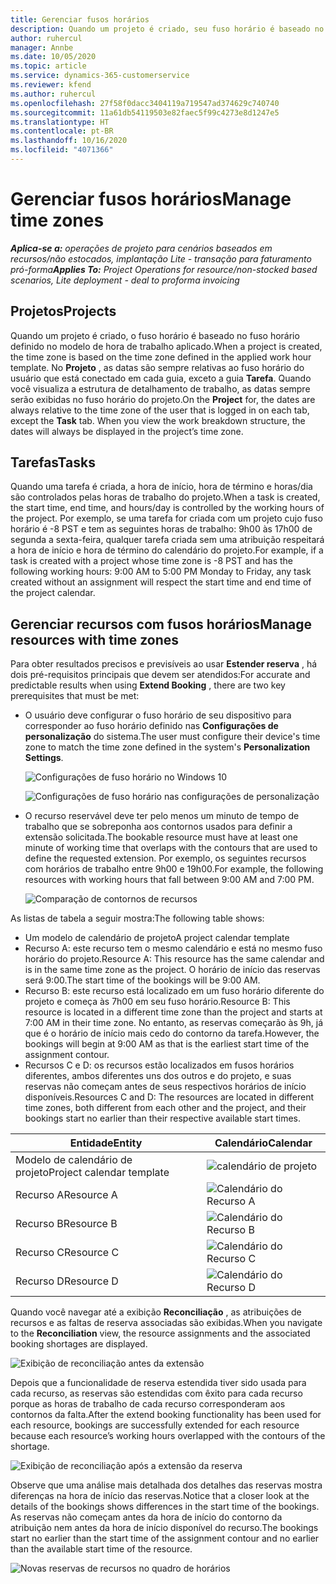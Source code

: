 ```yaml
---
title: Gerenciar fusos horários
description: Quando um projeto é criado, seu fuso horário é baseado no fuso horário definido no modelo de hora de trabalho aplicado.
author: ruhercul
manager: Annbe
ms.date: 10/05/2020
ms.topic: article
ms.service: dynamics-365-customerservice
ms.reviewer: kfend
ms.author: ruhercul
ms.openlocfilehash: 27f58f0dacc3404119a719547ad374629c740740
ms.sourcegitcommit: 11a61db54119503e82faec5f99c4273e8d1247e5
ms.translationtype: HT
ms.contentlocale: pt-BR
ms.lasthandoff: 10/16/2020
ms.locfileid: "4071366"
---
```

# <a name="manage-time-zones"></a><span data-ttu-id="127bb-103">Gerenciar fusos horários</span><span class="sxs-lookup"><span data-stu-id="127bb-103">Manage time zones</span></span>

<span data-ttu-id="127bb-104">_**Aplica-se a:** operações de projeto para cenários baseados em recursos/não estocados, implantação Lite - transação para faturamento pró-forma_</span><span class="sxs-lookup"><span data-stu-id="127bb-104">_**Applies To:** Project Operations for resource/non-stocked based scenarios, Lite deployment - deal to proforma invoicing_</span></span>


## <a name="projects"></a><span data-ttu-id="127bb-105">Projetos</span><span class="sxs-lookup"><span data-stu-id="127bb-105">Projects</span></span>

<span data-ttu-id="127bb-106">Quando um projeto é criado, o fuso horário é baseado no fuso horário definido no modelo de hora de trabalho aplicado.</span><span class="sxs-lookup"><span data-stu-id="127bb-106">When a project is created, the time zone is based on the time zone defined in the applied work hour template.</span></span> <span data-ttu-id="127bb-107">No **Projeto** , as datas são sempre relativas ao fuso horário do usuário que está conectado em cada guia, exceto a guia **Tarefa**. Quando você visualiza a estrutura de detalhamento de trabalho, as datas sempre serão exibidas no fuso horário do projeto.</span><span class="sxs-lookup"><span data-stu-id="127bb-107">On the **Project** for, the dates are always relative to the time zone of the user that is logged in on each tab, except the **Task** tab. When you view the work breakdown structure, the dates will always be displayed in the project’s time zone.</span></span>

## <a name="tasks"></a><span data-ttu-id="127bb-108">Tarefas</span><span class="sxs-lookup"><span data-stu-id="127bb-108">Tasks</span></span>

<span data-ttu-id="127bb-109">Quando uma tarefa é criada, a hora de início, hora de término e horas/dia são controlados pelas horas de trabalho do projeto.</span><span class="sxs-lookup"><span data-stu-id="127bb-109">When a task is created, the start time, end time, and hours/day is controlled by the working hours of the project.</span></span> <span data-ttu-id="127bb-110">Por exemplo, se uma tarefa for criada com um projeto cujo fuso horário é -8 PST e tem as seguintes horas de trabalho: 9h00 às 17h00 de segunda a sexta-feira, qualquer tarefa criada sem uma atribuição respeitará a hora de início e hora de término do calendário do projeto.</span><span class="sxs-lookup"><span data-stu-id="127bb-110">For example, if a task is created with a project whose time zone is -8 PST and has the following working hours: 9:00 AM to 5:00 PM Monday to Friday, any task created without an assignment will respect the start time and end time of the project calendar.</span></span>

## <a name="manage-resources-with-time-zones"></a><span data-ttu-id="127bb-111">Gerenciar recursos com fusos horários</span><span class="sxs-lookup"><span data-stu-id="127bb-111">Manage resources with time zones</span></span>

<span data-ttu-id="127bb-112">Para obter resultados precisos e previsíveis ao usar **Estender reserva** , há dois pré-requisitos principais que devem ser atendidos:</span><span class="sxs-lookup"><span data-stu-id="127bb-112">For accurate and predictable results when using **Extend Booking** , there are two key prerequisites that must be met:</span></span>  

- <span data-ttu-id="127bb-113">O usuário deve configurar o fuso horário de seu dispositivo para corresponder ao fuso horário definido nas **Configurações de personalização** do sistema.</span><span class="sxs-lookup"><span data-stu-id="127bb-113">The user must configure their device's time zone to match the time zone defined in the system's **Personalization Settings**.</span></span>
 
  ![Configurações de fuso horário no Windows 10](media/reconcile-assignments-03.png)

  ![Configurações de fuso horário nas configurações de personalização](media/reconcile-assignments-04.png)
 
- <span data-ttu-id="127bb-116">O recurso reservável deve ter pelo menos um minuto de tempo de trabalho que se sobreponha aos contornos usados para definir a extensão solicitada.</span><span class="sxs-lookup"><span data-stu-id="127bb-116">The bookable resource must have at least one minute of working time that overlaps with the contours that are used to define the requested extension.</span></span> <span data-ttu-id="127bb-117">Por exemplo, os seguintes recursos com horários de trabalho entre 9h00 e 19h00.</span><span class="sxs-lookup"><span data-stu-id="127bb-117">For example, the following resources with working hours that fall between 9:00 AM and 7:00 PM.</span></span> 

  ![Comparação de contornos de recursos](media/reconcile-assignments-05.png)

<span data-ttu-id="127bb-119">As listas de tabela a seguir mostra:</span><span class="sxs-lookup"><span data-stu-id="127bb-119">The following table shows:</span></span>

- <span data-ttu-id="127bb-120">Um modelo de calendário de projeto</span><span class="sxs-lookup"><span data-stu-id="127bb-120">A project calendar template</span></span>
- <span data-ttu-id="127bb-121">Recurso A: este recurso tem o mesmo calendário e está no mesmo fuso horário do projeto.</span><span class="sxs-lookup"><span data-stu-id="127bb-121">Resource A: This resource has the same calendar and is in the same time zone as the project.</span></span> <span data-ttu-id="127bb-122">O horário de início das reservas será 9:00.</span><span class="sxs-lookup"><span data-stu-id="127bb-122">The start time of the bookings will be 9:00 AM.</span></span>
- <span data-ttu-id="127bb-123">Recurso B: este recurso está localizado em um fuso horário diferente do projeto e começa às 7h00 em seu fuso horário.</span><span class="sxs-lookup"><span data-stu-id="127bb-123">Resource B: This resource is located in a different time zone than the project and starts at 7:00 AM in their time zone.</span></span> <span data-ttu-id="127bb-124">No entanto, as reservas começarão às 9h, já que é o horário de início mais cedo do contorno da tarefa.</span><span class="sxs-lookup"><span data-stu-id="127bb-124">However, the bookings will begin at 9:00 AM as that is the earliest start time of the assignment contour.</span></span>
- <span data-ttu-id="127bb-125">Recursos C e D: os recursos estão localizados em fusos horários diferentes, ambos diferentes uns dos outros e do projeto, e suas reservas não começam antes de seus respectivos horários de início disponíveis.</span><span class="sxs-lookup"><span data-stu-id="127bb-125">Resources C and D: The resources are located in different time zones, both different from each other and the project, and their bookings start no earlier than their respective available start times.</span></span>

|<span data-ttu-id="127bb-126">Entidade</span><span class="sxs-lookup"><span data-stu-id="127bb-126">Entity</span></span>  |<span data-ttu-id="127bb-127">Calendário</span><span class="sxs-lookup"><span data-stu-id="127bb-127">Calendar</span></span>  |
|-|-|
|<span data-ttu-id="127bb-128">Modelo de calendário de projeto</span><span class="sxs-lookup"><span data-stu-id="127bb-128">Project calendar template</span></span>   | ![calendário de projeto](media/reconcile-assignments-06.png) |
|<span data-ttu-id="127bb-130">Recurso A</span><span class="sxs-lookup"><span data-stu-id="127bb-130">Resource A</span></span>  | ![Calendário do Recurso A](media/reconcile-assignments-06.png) |
|<span data-ttu-id="127bb-132">Recurso B</span><span class="sxs-lookup"><span data-stu-id="127bb-132">Resource B</span></span>  |  ![Calendário do Recurso B](media/reconcile-assignments-07.png) |
|<span data-ttu-id="127bb-134">Recurso C</span><span class="sxs-lookup"><span data-stu-id="127bb-134">Resource C</span></span>  |  ![Calendário do Recurso C](media/reconcile-assignments-08.png) |
|<span data-ttu-id="127bb-136">Recurso D</span><span class="sxs-lookup"><span data-stu-id="127bb-136">Resource D</span></span>  | ![Calendário do Recurso D](media/reconcile-assignments-09.png)  |
 
<span data-ttu-id="127bb-138">Quando você navegar até a exibição **Reconciliação** , as atribuições de recursos e as faltas de reserva associadas são exibidas.</span><span class="sxs-lookup"><span data-stu-id="127bb-138">When you navigate to the **Reconciliation** view, the resource assignments and the associated booking shortages are displayed.</span></span>

![Exibição de reconciliação antes da extensão](media/reconcile-assignments-10.png)

<span data-ttu-id="127bb-140">Depois que a funcionalidade de reserva estendida tiver sido usada para cada recurso, as reservas são estendidas com êxito para cada recurso porque as horas de trabalho de cada recurso corresponderam aos contornos da falta.</span><span class="sxs-lookup"><span data-stu-id="127bb-140">After the extend booking functionality has been used for each resource, bookings are successfully extended for each resource because each resource’s working hours overlapped with the contours of the shortage.</span></span>

![Exibição de reconciliação após a extensão da reserva](media/reconcile-assignments-11.png) 

<span data-ttu-id="127bb-142">Observe que uma análise mais detalhada dos detalhes das reservas mostra diferenças na hora de início das reservas.</span><span class="sxs-lookup"><span data-stu-id="127bb-142">Notice that a closer look at the details of the bookings shows differences in the start time of the bookings.</span></span> <span data-ttu-id="127bb-143">As reservas não começam antes da hora de início do contorno da atribuição nem antes da hora de início disponível do recurso.</span><span class="sxs-lookup"><span data-stu-id="127bb-143">The bookings start no earlier than the start time of the assignment contour and no earlier than the available start time of the resource.</span></span>

![Novas reservas de recursos no quadro de horários](media/reconcile-assignments-12.png)
